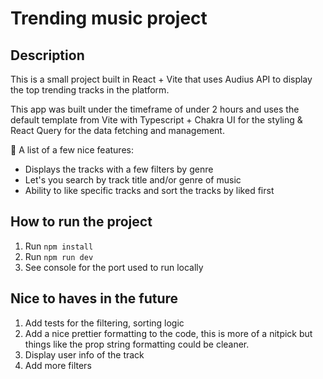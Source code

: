 # Trending music project

## Description 

This is a small project built in React + Vite that uses Audius API to display the top trending tracks in the platform. 

This app was built under the timeframe of under 2 hours and uses the default template from Vite with Typescript + Chakra UI for the styling & React Query for the data fetching and management. 

💅 A list of a few nice features:
- Displays the tracks with a few filters by genre
- Let's you search by track title and/or genre of music 
- Ability to like specific tracks and sort the tracks by liked first

## How to run the project 
1. Run `npm install`
2. Run `npm run dev`
3. See console for the port used to run locally 

## Nice to haves in the future
1. Add tests for the filtering, sorting logic
2. Add a nice prettier formatting to the code, this is more of a nitpick but things like the prop string formatting could be cleaner. 
3. Display user info of the track
4. Add more filters 